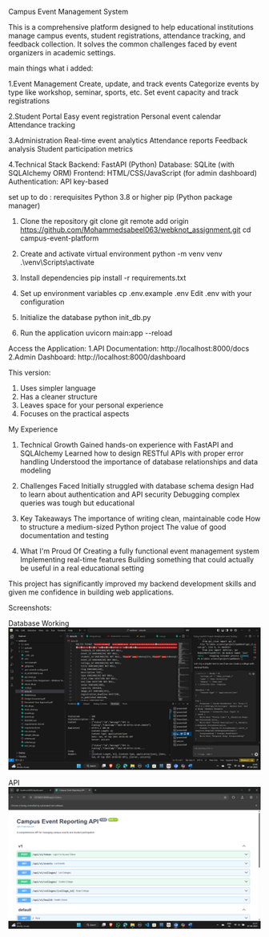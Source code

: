 Campus Event Management System

This is a comprehensive platform designed to help educational institutions manage campus events, student registrations, attendance tracking, and feedback collection. It solves the common challenges faced by event organizers in academic settings.

main things what i added:

1.Event Management
Create, update, and track events
Categorize events by type like workshop, seminar, sports, etc.
Set event capacity and track registrations

2.Student Portal
Easy event registration
Personal event calendar
Attendance tracking

3.Administration
Real-time event analytics
Attendance reports
Feedback analysis
Student participation metrics

4.Technical Stack
Backend: FastAPI (Python)
Database: SQLite (with SQLAlchemy ORM)
Frontend: HTML/CSS/JavaScript (for admin dashboard)
Authentication: API key-based


set up to do :
rerequisites
Python 3.8 or higher
pip (Python package manager)


1. Clone the repository
git clone git remote add origin https://github.com/Mohammedsabeel063/webknot_assignment.git
cd campus-event-platform

2. Create and activate virtual environment
python -m venv venv
.\venv\Scripts\activate


3. Install dependencies
pip install -r requirements.txt

4. Set up environment variables
cp .env.example .env
Edit .env with your configuration

5. Initialize the database
python init_db.py

6. Run the application
uvicorn main:app --reload


Access the Application:
1.API Documentation: http://localhost:8000/docs
2.Admin Dashboard: http://localhost:8000/dashboard



This version:
1. Uses simpler language
2. Has a cleaner structure
3. Leaves space for your personal experience
4. Focuses on the practical aspects

My Experience

1. Technical Growth
    Gained hands-on experience with FastAPI and SQLAlchemy
    Learned how to design RESTful APIs with proper error handling
    Understood the importance of database relationships and data modeling

2. Challenges Faced
    Initially struggled with database schema design
    Had to learn about authentication and API security
    Debugging complex queries was tough but educational

3. Key Takeaways
    The importance of writing clean, maintainable code
    How to structure a medium-sized Python project
    The value of good documentation and testing

4. What I'm Proud Of
    Creating a fully functional event management system
    Implementing real-time features
    Building something that could actually be useful in a real educational setting

This project has significantly improved my backend development skills and given me confidence in building web applications.

Screenshots:

Database Working
![Database Working](./project/screenshots/database%20working.png)

API
![API](./project/screenshots/api.png)
